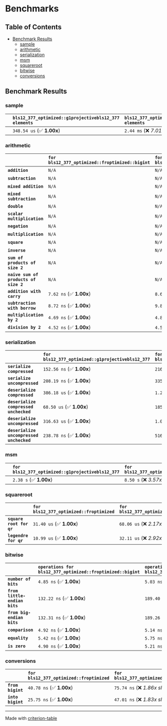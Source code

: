 # Benchmarks

## Table of Contents

- [Benchmark Results](#benchmark-results)
    - [sample](#sample)
    - [arithmetic](#arithmetic)
    - [serialization](#serialization)
    - [msm](#msm)
    - [squareroot](#squareroot)
    - [bitwise](#bitwise)
    - [conversions](#conversions)

## Benchmark Results

### sample

|        | `bls12_377_optimized::g1projectivebls12_377 elements`          | `bls12_377_optimized::g2projectivebls12_377 elements`           |
|:-------|:---------------------------------------------------------------|:--------------------------------------------------------------- |
|        | `348.54 us` (✅ **1.00x**)                                      | `2.44 ms` (❌ *7.01x slower*)                                    |

### arithmetic

|                                       | `for bls12_377_optimized::froptimized::bigint`          | `for bls12_377_optimized::fqoptimized::bigint`          | `for bls12_377_optimized::g1projectivebls12_377`          | `for bls12_377_optimized::g2projectivebls12_377`          | `for bls12_377_optimized::fq2optimized`          | `for bls12_377_optimized::fq12optimized`          | `for bls12_377_optimized::fqoptimized`          | `for bls12_377_optimized::froptimized`           |
|:--------------------------------------|:--------------------------------------------------------|:--------------------------------------------------------|:----------------------------------------------------------|:----------------------------------------------------------|:-------------------------------------------------|:--------------------------------------------------|:------------------------------------------------|:------------------------------------------------ |
| **`addition`**                        | `N/A`                                                   | `N/A`                                                   | `1.25 us` (✅ **1.00x**)                                   | `4.64 us` (❌ *3.71x slower*)                              | `23.00 ns` (🚀 **54.37x faster**)                 | `203.95 ns` (🚀 **6.13x faster**)                  | `12.39 ns` (🚀 **100.95x faster**)               | `8.79 ns` (🚀 **142.26x faster**)                 |
| **`subtraction`**                     | `N/A`                                                   | `N/A`                                                   | `1.29 us` (✅ **1.00x**)                                   | `4.69 us` (❌ *3.63x slower*)                              | `23.00 ns` (🚀 **56.23x faster**)                 | `188.00 ns` (🚀 **6.88x faster**)                  | `13.32 ns` (🚀 **97.11x faster**)                | `9.03 ns` (🚀 **143.26x faster**)                 |
| **`mixed addition`**                  | `N/A`                                                   | `N/A`                                                   | `918.77 ns` (✅ **1.00x**)                                 | `3.35 us` (❌ *3.64x slower*)                              | `N/A`                                            | `N/A`                                             | `N/A`                                           | `N/A`                                            |
| **`mixed subtraction`**               | `N/A`                                                   | `N/A`                                                   | `951.76 ns` (✅ **1.00x**)                                 | `3.39 us` (❌ *3.56x slower*)                              | `N/A`                                            | `N/A`                                             | `N/A`                                           | `N/A`                                            |
| **`double`**                          | `N/A`                                                   | `N/A`                                                   | `609.80 ns` (✅ **1.00x**)                                 | `2.25 us` (❌ *3.69x slower*)                              | `12.38 ns` (🚀 **49.25x faster**)                 | `152.06 ns` (🚀 **4.01x faster**)                  | `7.18 ns` (🚀 **84.90x faster**)                 | `5.87 ns` (🚀 **103.80x faster**)                 |
| **`scalar multiplication`**           | `N/A`                                                   | `N/A`                                                   | `477.38 us` (✅ **1.00x**)                                 | `1.57 ms` (❌ *3.28x slower*)                              | `N/A`                                            | `N/A`                                             | `N/A`                                           | `N/A`                                            |
| **`negation`**                        | `N/A`                                                   | `N/A`                                                   | `N/A`                                                     | `N/A`                                                     | `23.11 ns` (❌ *3.69x slower*)                    | `117.42 ns` (❌ *18.76x slower*)                   | `18.31 ns` (❌ *2.93x slower*)                   | `6.26 ns` (✅ **1.00x**)                          |
| **`multiplication`**                  | `N/A`                                                   | `N/A`                                                   | `N/A`                                                     | `N/A`                                                     | `279.28 ns` (❌ *6.08x slower*)                   | `7.27 us` (❌ *158.30x slower*)                    | `76.40 ns` (❌ *1.66x slower*)                   | `45.95 ns` (✅ **1.00x**)                         |
| **`square`**                          | `N/A`                                                   | `N/A`                                                   | `N/A`                                                     | `N/A`                                                     | `243.93 ns` (❌ *6.55x slower*)                   | `5.12 us` (❌ *137.61x slower*)                    | `67.30 ns` (❌ *1.81x slower*)                   | `37.24 ns` (✅ **1.00x**)                         |
| **`inverse`**                         | `N/A`                                                   | `N/A`                                                   | `N/A`                                                     | `N/A`                                                     | `15.48 us` (❌ *2.11x slower*)                    | `28.06 us` (❌ *3.82x slower*)                     | `15.11 us` (❌ *2.05x slower*)                   | `7.35 us` (✅ **1.00x**)                          |
| **`sum of products of size 2`**       | `N/A`                                                   | `N/A`                                                   | `N/A`                                                     | `N/A`                                                     | `605.04 ns` (❌ *9.82x slower*)                   | `14.77 us` (❌ *239.74x slower*)                   | `121.73 ns` (❌ *1.98x slower*)                  | `61.61 ns` (✅ **1.00x**)                         |
| **`naive sum of products of size 2`** | `N/A`                                                   | `N/A`                                                   | `N/A`                                                     | `N/A`                                                     | `595.94 ns` (❌ *6.63x slower*)                   | `14.69 us` (❌ *163.55x slower*)                   | `163.20 ns` (❌ *1.82x slower*)                  | `89.84 ns` (✅ **1.00x**)                         |
| **`addition with carry`**             | `7.62 ns` (✅ **1.00x**)                                 | `8.68 ns` (❌ *1.14x slower*)                            | `N/A`                                                     | `N/A`                                                     | `N/A`                                            | `N/A`                                             | `N/A`                                           | `N/A`                                            |
| **`subtraction with borrow`**         | `8.72 ns` (✅ **1.00x**)                                 | `9.84 ns` (❌ *1.13x slower*)                            | `N/A`                                                     | `N/A`                                                     | `N/A`                                            | `N/A`                                             | `N/A`                                           | `N/A`                                            |
| **`multiplication by 2`**             | `4.69 ns` (✅ **1.00x**)                                 | `4.88 ns` (✅ **1.04x slower**)                          | `N/A`                                                     | `N/A`                                                     | `N/A`                                            | `N/A`                                             | `N/A`                                           | `N/A`                                            |
| **`division by 2`**                   | `4.52 ns` (✅ **1.00x**)                                 | `4.53 ns` (✅ **1.00x slower**)                          | `N/A`                                                     | `N/A`                                                     | `N/A`                                            | `N/A`                                             | `N/A`                                           | `N/A`                                            |

### serialization

|                                          | `for bls12_377_optimized::g1projectivebls12_377`          | `for bls12_377_optimized::g2projectivebls12_377`          | `for bls12_377_optimized::froptimized`          | `for bls12_377_optimized::fqoptimized`          | `for bls12_377_optimized::fq2optimized`          | `for bls12_377_optimized::fq12optimized`           |
|:-----------------------------------------|:----------------------------------------------------------|:----------------------------------------------------------|:------------------------------------------------|:------------------------------------------------|:-------------------------------------------------|:-------------------------------------------------- |
| **`serialize compressed`**               | `152.56 ns` (✅ **1.00x**)                                 | `216.12 ns` (❌ *1.42x slower*)                            | `28.42 ns` (🚀 **5.37x faster**)                 | `55.10 ns` (🚀 **2.77x faster**)                 | `107.77 ns` (✅ **1.42x faster**)                 | `696.84 ns` (❌ *4.57x slower*)                     |
| **`serialize uncompressed`**             | `208.19 ns` (✅ **1.00x**)                                 | `335.59 ns` (❌ *1.61x slower*)                            | `28.46 ns` (🚀 **7.31x faster**)                 | `55.09 ns` (🚀 **3.78x faster**)                 | `107.85 ns` (🚀 **1.93x faster**)                 | `698.13 ns` (❌ *3.35x slower*)                     |
| **`deserialize compressed`**             | `386.18 us` (✅ **1.00x**)                                 | `1.26 ms` (❌ *3.26x slower*)                              | `56.07 ns` (🚀 **6887.16x faster**)              | `99.55 ns` (🚀 **3879.05x faster**)              | `210.92 ns` (🚀 **1830.91x faster**)              | `1.35 us` (🚀 **285.93x faster**)                   |
| **`deserialize compressed unchecked`**   | `68.50 us` (✅ **1.00x**)                                  | `185.50 us` (❌ *2.71x slower*)                            | `56.06 ns` (🚀 **1221.84x faster**)              | `99.27 ns` (🚀 **690.07x faster**)               | `210.34 ns` (🚀 **325.66x faster**)               | `1.34 us` (🚀 **51.22x faster**)                    |
| **`deserialize uncompressed`**           | `316.63 us` (✅ **1.00x**)                                 | `1.07 ms` (❌ *3.39x slower*)                              | `56.05 ns` (🚀 **5649.26x faster**)              | `99.53 ns` (🚀 **3181.07x faster**)              | `210.89 ns` (🚀 **1501.35x faster**)              | `1.35 us` (🚀 **234.87x faster**)                   |
| **`deserialize uncompressed unchecked`** | `238.78 ns` (✅ **1.00x**)                                 | `516.66 ns` (❌ *2.16x slower*)                            | `56.05 ns` (🚀 **4.26x faster**)                 | `99.49 ns` (🚀 **2.40x faster**)                 | `210.87 ns` (✅ **1.13x faster**)                 | `1.35 us` (❌ *5.65x slower*)                       |

### msm

|        | `for bls12_377_optimized::g1projectivebls12_377`          | `for bls12_377_optimized::g2projectivebls12_377`           |
|:-------|:----------------------------------------------------------|:---------------------------------------------------------- |
|        | `2.38 s` (✅ **1.00x**)                                    | `8.50 s` (❌ *3.57x slower*)                                |

### squareroot

|                          | `for bls12_377_optimized::froptimized`          | `for bls12_377_optimized::fqoptimized`          | `for bls12_377_optimized::fq2optimized`           |
|:-------------------------|:------------------------------------------------|:------------------------------------------------|:------------------------------------------------- |
| **`square root for qr`** | `31.40 us` (✅ **1.00x**)                        | `68.06 us` (❌ *2.17x slower*)                   | `184.45 us` (❌ *5.87x slower*)                    |
| **`legendre for qr`**    | `10.99 us` (✅ **1.00x**)                        | `32.11 us` (❌ *2.92x slower*)                   | `31.99 us` (❌ *2.91x slower*)                     |

### bitwise

|                               | `operations for bls12_377_optimized::froptimized::bigint`          | `operations for bls12_377_optimized::fqoptimized::bigint`           |
|:------------------------------|:-------------------------------------------------------------------|:------------------------------------------------------------------- |
| **`number of bits`**          | `4.85 ns` (✅ **1.00x**)                                            | `5.03 ns` (✅ **1.04x slower**)                                      |
| **`from little-endian bits`** | `132.22 ns` (✅ **1.00x**)                                          | `189.40 ns` (❌ *1.43x slower*)                                      |
| **`from big-endian bits`**    | `132.31 ns` (✅ **1.00x**)                                          | `189.26 ns` (❌ *1.43x slower*)                                      |
| **`comparison`**              | `4.92 ns` (✅ **1.00x**)                                            | `5.14 ns` (✅ **1.05x slower**)                                      |
| **`equality`**                | `5.42 ns` (✅ **1.00x**)                                            | `5.75 ns` (✅ **1.06x slower**)                                      |
| **`is zero`**                 | `4.90 ns` (✅ **1.00x**)                                            | `5.21 ns` (✅ **1.06x slower**)                                      |

### conversions

|                   | `for bls12_377_optimized::froptimized`          | `for bls12_377_optimized::fqoptimized`           |
|:------------------|:------------------------------------------------|:------------------------------------------------ |
| **`from bigint`** | `40.78 ns` (✅ **1.00x**)                        | `75.74 ns` (❌ *1.86x slower*)                    |
| **`into bigint`** | `25.75 ns` (✅ **1.00x**)                        | `47.01 ns` (❌ *1.83x slower*)                    |

---
Made with [criterion-table](https://github.com/nu11ptr/criterion-table)

